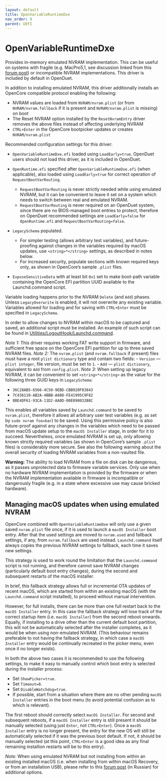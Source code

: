 ```yaml
---
layout: default
title: OpenVariableRuntimeDxe
nav_order: 9
parent: UEFI
---
```


# OpenVariableRuntimeDxe

Provides in-memory emulated NVRAM implementation. This can be useful on systems with fragile (e.g. MacPro5,1, see discussion linked from this [forum post](https://forums.macrumors.com/posts/30945127)) or incompatible NVRAM implementations. This driver is included by default in OpenDuet.

In addition to installing emulated NVRAM, this driver additionally installs an OpenCore compatible protocol enabling the following:

- NVRAM values are loaded from `NVRAM/nvram.plist` (or from `NVRAM/nvram.fallback` if it is present and `NVRAM/nvram.plist` is missing) on boot
- The Reset NVRAM option installed by the `ResetNvramEntry` driver removes the above files instead of affecting underlying NVRAM
- `CTRL+Enter` in the OpenCore bootpicker updates or creates `NVRAM/nvram.plist`

Recommended configuration settings for this driver:
- `OpenVariableRuntimeDxe.efi` loaded using `LoadEarly=true`. OpenDuet users should not load this driver, as it is included in OpenDuet.
- `OpenRuntime.efi` specified after `OpenVariableRuntimeDxe.efi` (when applicable), also loaded using `LoadEarly=true` for correct operation of `RequestBootVarRouting`.
    - `RequestBootVarRouting` is never strictly needed while using emulated NVRAM, but it can be convenient to leave it set on a system which needs to switch between real and emulated NVRAM.
    - `RequestBootVarRouting` is never required on an OpenDuet system, since there are no BIOS-managed boot entries to protect, therefore on OpenDuet recommended settings are `LoadEarly=false` for `OpenRuntime.efi` and `RequestBootVarRouting=false`.

- `LegacySchema` populated.
    - For simpler testing (allows arbitrary test variables), and future-proofing against changes in the variables required by macOS updates, use `<string>*</string>` settings, as described in notes below.
    - For increased security, populate sections with known required keys only, as shown in OpenCore’s sample `.plist` files.

- `ExposeSensitiveData` with at least bit `0x1` set to make boot-path variable containing the OpenCore EFI partition UUID available to the Launchd.command script.

Variable loading happens prior to the NVRAM `Delete` (and `Add`) phases. Unless `LegacyOverwrite` is enabled, it will not overwrite any existing variable. Variables allowed for loading and for saving with `CTRL+Enter` must be specified in `LegacySchema`.

In order to allow changes to NVRAM within macOS to be captured and saved, an additional script must be installed.
An example of such script can be found in [Utilities/LogoutHook/Launchd.command](https://github.com/acidanthera/OpenCorePkg/tree/master/Utilities/LogoutHook/Launchd.command).

_Note 1:_ This driver requires working FAT write support in firmware, and sufficient free space on the OpenCore EFI partition for up to three saved NVRAM files.
_Note 2:_ The `nvram.plist` (and `nvram.fallback` if present) files must have a root `plist dictionary` type and contain two fields:
    - `Version` — `plist integer`, file version, must be set to `1`.
    - `Add` — `plist dictionary`, equivalent to `Add` from `config.plist`.
_Note 3:_ When setting up legacy NVRAM, it can be convenient to set `<string>*</string>` as the value for the following three GUID keys in `LegacySchema`:

- `36C28AB5-6566-4C50-9EBD-CBB920F83843`
- `7C436110-AB2A-4BBB-A880-FE41995C9F82`
- `8BE4DF61-93CA-11D2-AA0D-00E098032B8C`

This enables all variables saved by `Launchd.command` to be saved to `nvram.plist`, therefore it allows all arbitrary user test variables (e.g. as set by `sudo nvram foo=bar`) to be saved. Using this permissive policy is also future-proof against any changes in the variables which need to be passed from macOS update setup to the `macOS Installer` stage, in order for it to succeed. Nevertheless, once emulated NVRAM is set up, only allowing known strictly required variables (as shown in OpenCore’s sample `.plist` files) is considerably more secure. See also the following warning about the overall security of loading NVRAM variables from a non-vaulted file.

**Warning:** The ability to load NVRAM from a file on disk can be dangerous, as it passes unprotected data to firmware variable services. Only use when no hardware NVRAM implementation is provided by the firmware or when the NVRAM implementation available in firmware is incompatible or dangerously fragile (e.g. in a state where excessive use may cause bricked hardware).

## Managing macOS updates when using emulated NVRAM

OpenCore combined with `OpenVariableRuntimeDxe` will only use a given saved `nvram.plist` file once, if it is used to launch a `macOS Installer` boot entry. After that the used settings are moved to `nvram.used` and fallback settings, if any, from `nvram.fallback` are used instead. `Launchd.command` itself always copies the previous NVRAM settings to fallback, each time it saves new settings.

This strategy is used to work round the limitation that the `Launchd.command` script is not running, and therefore cannot save NVRAM changes (particularly default boot entry changes), during the second and subsequent restarts of the macOS installer.

In brief, this fallback strategy allows full or incremental OTA updates of recent macOS, which are started from within an existing macOS (with the `Launchd.command` script installed), to proceed without manual intervention.

However, for full installs, there can be more than one full restart back to the `macOS Installer` entry. In this case the fallback strategy will lose track of the correct startup item (i.e. `macOS Installer`) from the second reboot onwards.
Equally, if installing to a drive other than the current default boot partition, this will not be automatically selected after the installer completes, as it would be when using non-emulated NVRAM. (This behaviour remains preferable to not having the fallback strategy, in which case a `macOS Installer` entry would be continually recreated in the picker menu, even once it no longer exists).

In both the above two cases it is recommended to use the following settings, to make it easy to manually control which boot entry is selected during the installer process:
- Set `ShowPicker=true`.
- Set `Timeout=0`.
- Set `DisableWatchdog=true`.
- If possible, start from a situation where there are no other pending `macOS Installer` entries in the boot menu (to avoid potential confusion as to which is relevant).

The first reboot should correctly select `macOS Installer`. For second and subsequent reboots, if a `macOS Installer` entry is still present it should be manually selected (using just `Enter`, not `CTRL+Enter`). Once a `macOS Installer` entry is no longer present, the entry for the new OS will still be automatically selected if it was the previous boot default. If not, it should be manually selected (at this point, `CTRL+Enter` is a good idea as any final remaining installion restarts will be to this entry).

_Note:_ When using emulated NVRAM but not installing from within an existing installed macOS (i.e. when installing from within macOS Recovery, or from an installation USB), please refer to this [forum post](https://applelife.ru/posts/916248) (in Russian) for additional options.